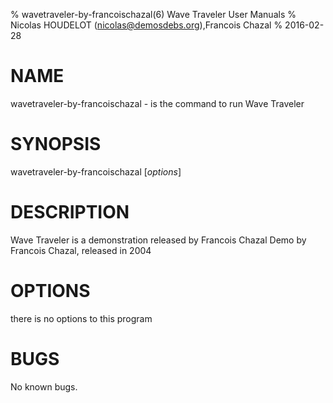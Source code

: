 % wavetraveler-by-francoischazal(6) Wave Traveler User Manuals
% Nicolas HOUDELOT (nicolas@demosdebs.org),Francois Chazal
% 2016-02-28

# NAME
wavetraveler-by-francoischazal - is the command to run Wave Traveler 

# SYNOPSIS
wavetraveler-by-francoischazal [*options*]

# DESCRIPTION
Wave Traveler  is a demonstration released by Francois Chazal
Demo by Francois Chazal, released in 2004

# OPTIONS
there is no options to this program

# BUGS
No known bugs.
